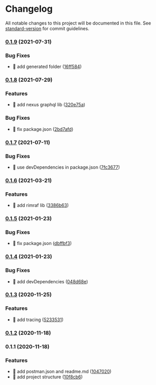# Changelog

All notable changes to this project will be documented in this file. See [standard-version](https://github.com/conventional-changelog/standard-version) for commit guidelines.

### [0.1.9](https://github.com/yeukfei02/node-firestore-graphql-playground/compare/v0.1.8...v0.1.9) (2021-07-31)


### Bug Fixes

* 🐛 add generated folder ([16ff584](https://github.com/yeukfei02/node-firestore-graphql-playground/commit/16ff5843c6ccf91f144e1195c2cab6c51580f839))

### [0.1.8](https://github.com/yeukfei02/node-firestore-graphql-playground/compare/v0.1.7...v0.1.8) (2021-07-29)


### Features

* 🎸 add nexus graphql lib ([320e75a](https://github.com/yeukfei02/node-firestore-graphql-playground/commit/320e75a975790f9484f7ee9abfdefe64603ae374))


### Bug Fixes

* 🐛 fix package.json ([2bd7afd](https://github.com/yeukfei02/node-firestore-graphql-playground/commit/2bd7afd2d1c76755f5e3482a031405d53ad3dc9c))

### [0.1.7](https://github.com/yeukfei02/node-firestore-graphql-playground/compare/v0.1.6...v0.1.7) (2021-07-11)


### Bug Fixes

* 🐛 use devDependencies in package.json ([7fc3677](https://github.com/yeukfei02/node-firestore-graphql-playground/commit/7fc36773ee57e4a1bec0933f2e8cef150b269b54))

### [0.1.6](https://github.com/yeukfei02/node-firestore-graphql-playground/compare/v0.1.5...v0.1.6) (2021-03-21)


### Features

* 🎸 add rimraf lib ([3386b63](https://github.com/yeukfei02/node-firestore-graphql-playground/commit/3386b6379f2e5329da27a8ae11b000c20f2a328d))

### [0.1.5](https://github.com/yeukfei02/node-firestore-graphql-playground/compare/v0.1.4...v0.1.5) (2021-01-23)


### Bug Fixes

* 🐛 fix package.json ([dbffbf3](https://github.com/yeukfei02/node-firestore-graphql-playground/commit/dbffbf3ea92728418012aeb4a9566561bdae5d1d))

### [0.1.4](https://github.com/yeukfei02/node-firestore-graphql-playground/compare/v0.1.3...v0.1.4) (2021-01-23)


### Bug Fixes

* 🐛 add devDependencies ([048d68e](https://github.com/yeukfei02/node-firestore-graphql-playground/commit/048d68ec91aa2f4b5c57ac6d13e8a41ede61dd8e))

### [0.1.3](https://github.com/yeukfei02/node-firestore-graphql-playground/compare/v0.1.2...v0.1.3) (2020-11-25)


### Features

* 🎸 add tracing ([5233531](https://github.com/yeukfei02/node-firestore-graphql-playground/commit/52335310c834b1eb775f1a80872b2c040dfa97c5))

### [0.1.2](https://github.com/yeukfei02/node-firestore-graphql-playground/compare/v0.1.1...v0.1.2) (2020-11-18)

### 0.1.1 (2020-11-18)


### Features

* 🎸 add postman.json and readme.md ([1047020](https://github.com/yeukfei02/node-firestore-graphql-playground/commit/1047020d364a11165e1631a23cf921d0ac2a808e))
* 🎸 add project structure ([10f8cb6](https://github.com/yeukfei02/node-firestore-graphql-playground/commit/10f8cb64ead443e0ea85aed92f1293b217f393ed))

